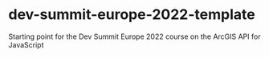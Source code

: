 # dev-summit-europe-2022-template
Starting point for the Dev Summit Europe 2022 course on the ArcGIS API for JavaScript

